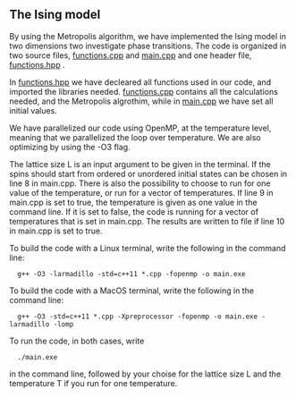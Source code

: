 ## The Ising model

By using the Metropolis algorithm, we have implemented the Ising model in two dimensions two investigate phase transitions. The code is organized in two source files, [functions.cpp](https://github.com/mariaoftedahl/FYS3150/blob/main/Project_4/functions.cpp) and [main.cpp](https://github.com/mariaoftedahl/FYS3150/blob/main/Project_4/main.cpp)  and one header file, [functions.hpp](https://github.com/mariaoftedahl/FYS3150/blob/main/Project_4/functions.hpp) . 

In [functions.hpp](https://github.com/mariaoftedahl/FYS3150/blob/main/Project_4/functions.hpp) we have decleared all functions used in our code, and imported the libraries needed. [functions.cpp](https://github.com/mariaoftedahl/FYS3150/blob/main/Project_4/functions.cpp) contains all the calculations needed, and the Metropolis algrothim, while in [main.cpp](https://github.com/mariaoftedahl/FYS3150/blob/main/Project_4/main.cpp) we have set all initial values. 

We have parallelized our code using OpenMP, at the temperature level, meaning that we parallelized the loop over temperature. We are also optimizing by using the -O3 flag.

The lattice size L is an input argument to be given in the terminal. If the spins should start from ordered or unordered initial states can be chosen in line 8 in main.cpp. There is also the possibility to choose to run for one value of the temperature, or run for a vector of temperatures. If line 9 in main.cpp is set to true, the temperature is given as one value in the command line. If it is set to false, the code is running for a vector of temperatures that is set in main.cpp. The results are written to file if line 10 in main.cpp is set to true.

To build the code with a Linux terminal, write the following in the command line:

      g++ -O3 -larmadillo -std=c++11 *.cpp -fopenmp -o main.exe
  
To build the code with a MacOS terminal, write the following in the command line:

      g++ -O3 -std=c++11 *.cpp -Xpreprocessor -fopenmp -o main.exe -larmadillo -lomp
      
To run the code, in both cases, write

      ./main.exe
      
 in the command line, followed by your choise for the lattice size L and the temperature T if you run for one temperature. 
